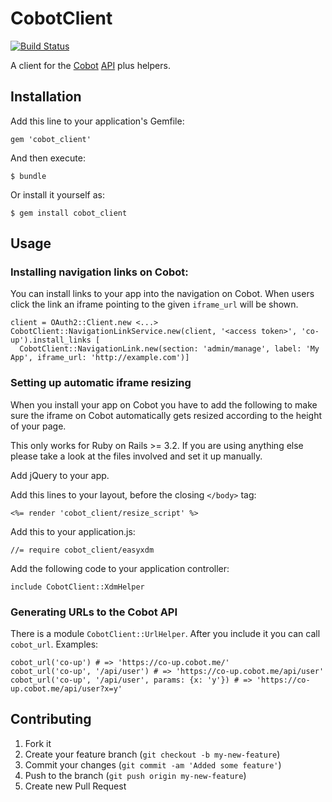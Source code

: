 # CobotClient

[![Build Status](https://travis-ci.org/cobot/cobot_client.png?branch=master)](https://travis-ci.org/cobot/cobot_client)

A client for the [Cobot](http://cobot.me) [API](http://cobot.me/pages/api) plus helpers.

## Installation

Add this line to your application's Gemfile:

    gem 'cobot_client'

And then execute:

    $ bundle

Or install it yourself as:

    $ gem install cobot_client

## Usage

### Installing navigation links on Cobot:

You can install links to your app into the navigation on Cobot. When users click the link an iframe pointing to the given `iframe_url` will be shown.

    client = OAuth2::Client.new <...>
    CobotClient::NavigationLinkService.new(client, '<access token>', 'co-up').install_links [
      CobotClient::NavigationLink.new(section: 'admin/manage', label: 'My App', iframe_url: 'http://example.com')]

### Setting up automatic iframe resizing

When you install your app on Cobot you have to add the following to make sure the iframe on Cobot automatically gets resized according to the height of your page.

This only works for Ruby on Rails >= 3.2. If you are using anything else please take a look at the files involved and set it up manually.

Add jQuery to your app.

Add this lines to your layout, before the closing `</body>` tag:

    <%= render 'cobot_client/resize_script' %>

Add this to your application.js:

    //= require cobot_client/easyxdm

Add the following code to your application controller:

    include CobotClient::XdmHelper

### Generating URLs to the Cobot API

There is a module `CobotClient::UrlHelper`. After you include it you can call `cobot_url`. Examples:

    cobot_url('co-up') # => 'https://co-up.cobot.me/'
    cobot_url('co-up', '/api/user') # => 'https://co-up.cobot.me/api/user'
    cobot_url('co-up', '/api/user', params: {x: 'y'}) # => 'https://co-up.cobot.me/api/user?x=y'

## Contributing

1. Fork it
2. Create your feature branch (`git checkout -b my-new-feature`)
3. Commit your changes (`git commit -am 'Added some feature'`)
4. Push to the branch (`git push origin my-new-feature`)
5. Create new Pull Request
